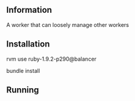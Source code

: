 ## Information

A worker that can loosely manage other workers

## Installation

rvm use ruby-1.9.2-p290@balancer

bundle install

## Running


